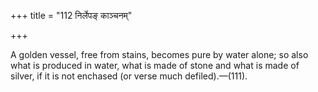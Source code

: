 +++
title = "112 निर्लेपङ् काञ्चनम्"

+++

A golden vessel, free from stains, becomes pure by water alone; so also what is produced in water, what is made of stone and what is made of silver, if it is not enchased (or verse much defiled).—(111).